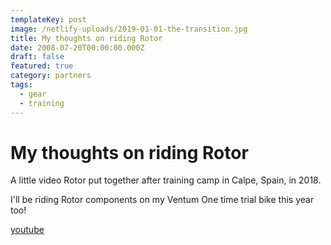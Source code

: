 ```yaml
---
templateKey: post
image: /netlify-uploads/2019-01-01-the-transition.jpg
title: My thoughts on riding Rotor
date: 2008-07-20T00:00:00.000Z
draft: false
featured: true
category: partners
tags:
  - gear
  - training
---
```


# My thoughts on riding Rotor

A little video Rotor put together after training camp in Calpe, Spain, in 2018.

I'll be riding Rotor components on my Ventum One time trial bike this year too!

[youtube](https://www.youtube.com/watch?v=w7CY7cS0aM0)
